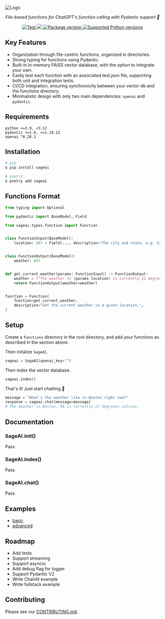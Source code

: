 ![Logo](https://github.com/0xnenlabs/SageAI/assets/45445790/750fb3f9-0830-4948-9a86-61e59d933b45)

<p align="center">
    <em>File-based functions for ChatGPT's function calling with Pydantic support 🚀</em>
</p>

<p align="center">
<a href="https://github.com/yezz123/ormdantic/actions/workflows/ci.yml" target="_blank">
    <img src="https://github.com/yezz123/ormdantic/actions/workflows/ci.yml/badge.svg" alt="Test">
</a>
<a href="https://codecov.io/gh/yezz123/ormdantic">
    <img src="https://codecov.io/gh/yezz123/ormdantic/branch/main/graph/badge.svg"/>
</a>
<a href="https://pypi.org/project/sageai" target="_blank">
    <img src="https://img.shields.io/pypi/v/sageai?color=%2334D058&label=pypi%20package" alt="Package version">
</a>
<a href="https://pypi.org/project/sageai" target="_blank">
    <img src="https://img.shields.io/pypi/pyversions/sageai.svg?color=%2334D058" alt="Supported Python versions">
</a>
</p>

## Key Features

- Organization through file-centric functions, organized in directories.
- Strong typing for functions using Pydantic.
- Built-in in-memory FAISS vector database, with the option to integrate your own.
- Easily test each function with an associated test.json file, supporting both unit and integration tests.
- CI/CD integration, ensuring synchronicity between your vector db and the functions directory.
- Minimalistic design with only two main dependencies: `openai` and `pydantic`.

## Requirements

```
python >=3.9, <3.12
pydantic >=1.6, <=1.10.12
openai ^0.28.1
```

## Installation

```bash
# pip
$ pip install sageai

# poetry
$ poetry add sageai
```

## Functions Format

```python
from typing import Optional

from pydantic import BaseModel, Field

from sageai.types.function import Function


class FunctionInput(BaseModel):
    location: str = Field(..., description="The city and state, e.g. San Francisco, CA.")


class FunctionOutput(BaseModel):
    weather: str


def get_current_weather(params: FunctionInput) -> FunctionOutput:
    weather = f"The weather in {params.location} is currently 22 degrees {params.unit}."
    return FunctionOutput(weather=weather)


function = Function(
    function=get_current_weather,
    description="Get the current weather in a given location.",
)
```

## Setup

Create a `functions` directory in the root directory, and add your functions as described in the section above. 

Then initalize `SageAI`.

```python
sageai = SageAI(openai_key="")
```

Then index the vector database.

```python
sageai.index()
```

That's it! Just start chatting 🚀

```python
message = "What's the weather like in Boston right now?"
response = sageai.chat(message=message)
# The weather in Boston, MA is currently 22 degreees celsius.
```

## Documentation

### SageAI.__init__()

Pass

### SageAI.index()

Pass

### SageAI.chat()

Pass

## Examples

- [basic](/examples/basic)
- [advanced](/examples/advanced)

## Roadmap

- Add tests
- Support streaming
- Support asyncio
- Add debug flag for logger
- Support Pydantic V2
- Write Chainlit example
- Write fullstack example

## Contributing

Please see our [CONTRIBUTING.md](/CONTRIBUTING.md).
